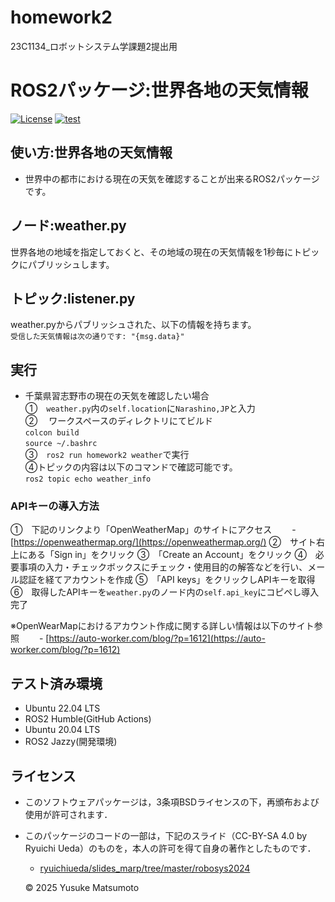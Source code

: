 # homework2
23C1134_ロボットシステム学課題2提出用

# ROS2パッケージ:世界各地の天気情報
[![License](https://img.shields.io/badge/License-BSD_3--Clause-blue.svg)](https://opensource.org/licenses/BSD-3-Clause)
[![test](https://github.com/MatsU-CIT/homework2/actions/workflows/test.yml/badge.svg)](https://github.com/MatsU-CIT/homework2/actions/workflows/test.yml)

## 使い方:世界各地の天気情報
- 世界中の都市における現在の天気を確認することが出来るROS2パッケージです。

## ノード:weather.py
世界各地の地域を指定しておくと、その地域の現在の天気情報を1秒毎にトピックにパブリッシュします。

## トピック:listener.py
weather.pyからパブリッシュされた、以下の情報を持ちます。  
```受信した天気情報は次の通りです: "{msg.data}"```

## 実行
- 千葉県習志野市の現在の天気を確認したい場合  
①　```weather.py```内の```self.location```に```Narashino,JP```と入力  
② 　ワークスペースのディレクトリにてビルド  
```colcon build```  
```source ~/.bashrc```  
③　```ros2 run homework2 weather```で実行  
④トピックの内容は以下のコマンドで確認可能です。  
```ros2 topic echo weather_info```

### APIキーの導入方法
①　下記のリンクより「OpenWeatherMap」のサイトにアクセス
　　- [https://openweathermap.org/](https://openweathermap.org/)
②　サイト右上にある「Sign in」をクリック
③　「Create an Account」をクリック
④　必要事項の入力・チェックボックスにチェック・使用目的の解答などを行い、メール認証を経てアカウントを作成
⑤　「API keys」をクリックしAPIキーを取得
⑥　取得したAPIキーを```weather.py```のノード内の```self.api_key```にコピペし導入完了

※OpenWearMapにおけるアカウント作成に関する詳しい情報は以下のサイト参照
　　- [https://auto-worker.com/blog/?p=1612](https://auto-worker.com/blog/?p=1612)

## テスト済み環境
- Ubuntu 22.04 LTS
 - ROS2 Humble(GitHub Actions)
- Ubuntu 20.04 LTS
 - ROS2 Jazzy(開発環境)
## ライセンス
- このソフトウェアパッケージは，3条項BSDライセンスの下，再頒布および使用が許可されます．

- このパッケージのコードの一部は，下記のスライド（CC-BY-SA 4.0 by Ryuichi Ueda）のものを，本人の許可を得て自身の著作としたものです．
    - [ryuichiueda/slides_marp/tree/master/robosys2024](https://github.com/ryuichiueda/slides_marp/tree/master/robosys2024)

  © 2025 Yusuke Matsumoto

